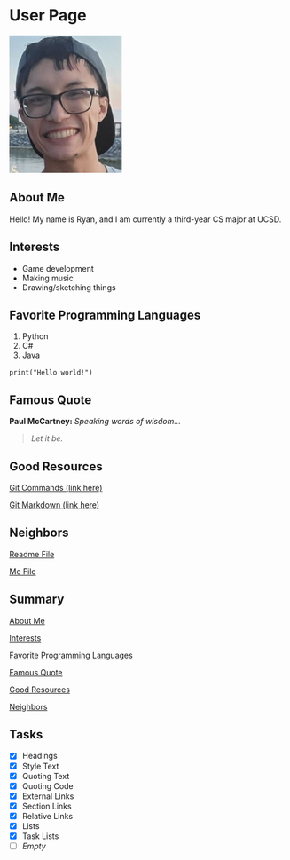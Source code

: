 # User Page
![My image](https://github.com/RyProgrammer/github-pages/blob/dev/picture_of_me.PNG)

## About Me

Hello! My name is Ryan, and I am currently a third-year CS major at UCSD.

## Interests

- Game development
- Making music
- Drawing/sketching things

## Favorite Programming Languages

1. Python
2. C#
3. Java

```
print("Hello world!")
```

## Famous Quote

**Paul McCartney:** *Speaking words of wisdom...*
> *Let it be.*

## Good Resources
[Git Commands (link here)](http://guides.beanstalkapp.com/version-control/common-git-commands.html)

[Git Markdown (link here)](https://docs.github.com/en/github/writing-on-github/getting-started-with-writing-and-formatting-on-github/basic-writing-and-formatting-syntax)

## Neighbors

[Readme File](README.md)

[Me File](picture_of_me.PNG)

## Summary

[About Me](#about-me)

[Interests](#interests)

[Favorite Programming Languages](#favorite-programming-languages)

[Famous Quote](#famous-quote)

[Good Resources](#good-resources)

[Neighbors](#neighbors)

## Tasks
- [x] Headings
- [x] Style Text
- [x] Quoting Text
- [x] Quoting Code
- [x] External Links
- [x] Section Links
- [x] Relative Links
- [x] Lists
- [x] Task Lists
- [ ] *Empty*
